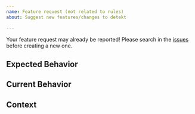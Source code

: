 ```yaml
---
name: Feature request (not related to rules)
about: Suggest new features/changes to detekt

---
```


Your feature request may already be reported!
Please search in the [issues](https://github.com/arturbosch/detekt/issues) before creating a new one.

## Expected Behavior
<!--- If you're suggesting a change/improvement, tell us how it should work -->

## Current Behavior
<!--- If suggesting a change/improvement, explain the difference from the current behavior -->

## Context
<!--- What are you trying to accomplish? -->
<!--- Providing context helps us come up with a solution that is most useful in the real world -->
